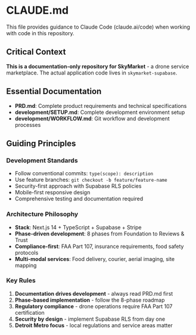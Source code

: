 # CLAUDE.md

This file provides guidance to Claude Code (claude.ai/code) when working with code in this repository.

## Critical Context

**This is a documentation-only repository for SkyMarket** - a drone service marketplace. The actual application code lives in `skymarket-supabase`.

## Essential Documentation

- **PRD.md**: Complete product requirements and technical specifications
- **development/SETUP.md**: Complete development environment setup
- **development/WORKFLOW.md**: Git workflow and development processes

## Guiding Principles

### Development Standards
- Follow conventional commits: `type(scope): description`
- Use feature branches: `git checkout -b feature/feature-name`
- Security-first approach with Supabase RLS policies
- Mobile-first responsive design
- Comprehensive testing and documentation required

### Architecture Philosophy
- **Stack**: Next.js 14 + TypeScript + Supabase + Stripe
- **Phase-driven development**: 8 phases from Foundation to Reviews & Trust
- **Compliance-first**: FAA Part 107, insurance requirements, food safety protocols
- **Multi-modal services**: Food delivery, courier, aerial imaging, site mapping

### Key Rules
1. **Documentation drives development** - always read PRD.md first
2. **Phase-based implementation** - follow the 8-phase roadmap
3. **Regulatory compliance** - drone operations require FAA Part 107 certification
4. **Security by design** - implement Supabase RLS from day one
5. **Detroit Metro focus** - local regulations and service areas matter